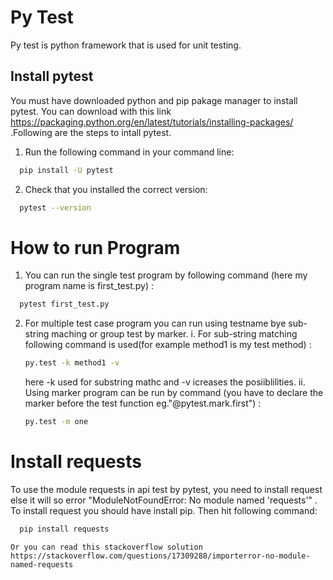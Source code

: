 # Py Test

Py test is python framework that is used for unit testing. 


## Install pytest
You must have downloaded python and pip pakage manager to install pytest. You can download with this link https://packaging.python.org/en/latest/tutorials/installing-packages/ .Following are the steps to intall pytest.

1. Run the following command in your command line:

```bash
  pip install -U pytest
```
2. Check that you installed the correct version:
```bash
  pytest --version
```
# How to run Program
1. You can run the single test program by following command (here my program name is first_test.py) :
```bash
  pytest first_test.py
```
2. For multiple test case program you can run using testname bye sub-string maching or group test by marker.
    i. For sub-string matching following command is used(for example method1 is my test method) :
    ```bash
    py.test -k method1 -v
    ```
    here -k used for substring mathc and 
    -v icreases the posiiblilities.
    ii. Using marker program can be run by command (you have to declare the marker before the test function eg."@pytest.mark.first") :
    ```bash
    py.test -m one
    ```

# Install requests
To use the module requests in api test by pytest, you need to install request else it will so error "ModuleNotFoundError: No module named 'requests'" . To install request you should have install pip. Then hit following command:
  ```bash
    pip install requests
  ```
    Or you can read this stackoverflow solution
    https://stackoverflow.com/questions/17309288/importerror-no-module-named-requests

